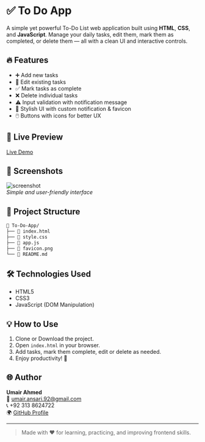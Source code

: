 
# ✅ To Do App

A simple yet powerful To-Do List web application built using **HTML**, **CSS**, and **JavaScript**. Manage your daily tasks, edit them, mark them as completed, or delete them — all with a clean UI and interactive controls.

## 🔥 Features

- ➕ Add new tasks  
- 📝 Edit existing tasks  
- ✅ Mark tasks as complete  
- ❌ Delete individual tasks  
- ⚠️ Input validation with notification message  
- 🎨 Stylish UI with custom notification & favicon  
- 🖱️ Buttons with icons for better UX

## 🚀 Live Preview
 
[Live Demo](https://to-do-app-lime-mu.vercel.app/)


## 📸 Screenshots

![screenshot](./screenshot.png)  
*Simple and user-friendly interface*

## 📁 Project Structure

```bash
📂 To-Do-App/
├── 📄 index.html
├── 📄 style.css
├── 📄 app.js
├── 📄 favicon.png
└── 📄 README.md
```

## 🛠️ Technologies Used

- HTML5
- CSS3
- JavaScript (DOM Manipulation)

## 💡 How to Use

1. Clone or Download the project.
2. Open `index.html` in your browser.
3. Add tasks, mark them complete, edit or delete as needed.
4. Enjoy productivity! 🚀

## 🌐 Author

**Umair Ahmed**  
📧 umair.ansari.92@gmail.com  
📞 +92 313 8624722  
🌍 [GitHub Profile](https://github.com/umairansari92)

---

> Made with ❤️ for learning, practicing, and improving frontend skills.
